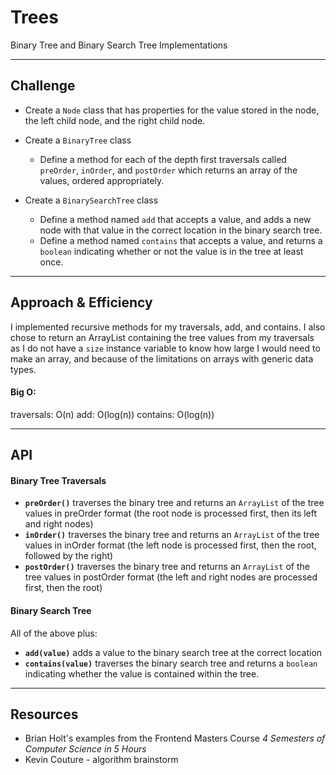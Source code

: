 # Trees
<!-- Short summary or background information -->
Binary Tree and Binary Search Tree Implementations

___________
## Challenge
<!-- Description of the challenge -->
* Create a `Node` class that has properties for the value stored in the node, the left child node, and the right child node.

* Create a `BinaryTree` class
  * Define a method for each of the depth first traversals called `preOrder`, `inOrder`, and `postOrder` which returns an array of the values, ordered appropriately.

* Create a `BinarySearchTree` class
  * Define a method named `add` that accepts a value, and adds a new node with that value in the correct location in the binary search tree.
  * Define a method named `contains` that accepts a value, and returns a `boolean` indicating whether or not the value is in the tree at least once.

_______________
## Approach & Efficiency
<!-- What approach did you take? Why? What is the Big O space/time for this approach? -->
I implemented recursive methods for my traversals, add, and contains. I also chose to return an ArrayList containing the tree values from my traversals as I do not have a `size` instance variable to know how large I would need to make an array, and because of the limitations on arrays with generic data types.
#### Big O:
traversals: O(n)
add: O(log(n))
contains: O(log(n))

___________
## API
<!-- Description of each method publicly available in each of your trees -->
#### Binary Tree Traversals
* __`preOrder()`__ traverses the binary tree and returns an `ArrayList` of the tree values in preOrder format (the root node is processed first, then its left and right nodes)
* __`inOrder()`__ traverses the binary tree and returns an `ArrayList` of the tree values in inOrder format (the left node is processed first, then the root, followed by the right) 
* __`postOrder()`__ traverses the binary tree and returns an `ArrayList` of the tree values in postOrder format (the left and right nodes are processed first, then the root)

#### Binary Search Tree
All of the above plus:
* __`add(value)`__ adds a value to the binary search tree at the correct location
* __`contains(value)`__ traverses the binary search tree and returns a `boolean` indicating whether the value is contained within the tree.

_______________
## Resources
* Brian Holt's examples from the Frontend Masters Course _4 Semesters of Computer Science in 5 Hours_
* Kevin Couture - algorithm brainstorm